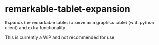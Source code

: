 # remarkable-tablet-expansion
Expands the remarkable tablet to serve as a graphics tablet (with python client) and extra functionality

This is currently a WiP and not recommended for use
